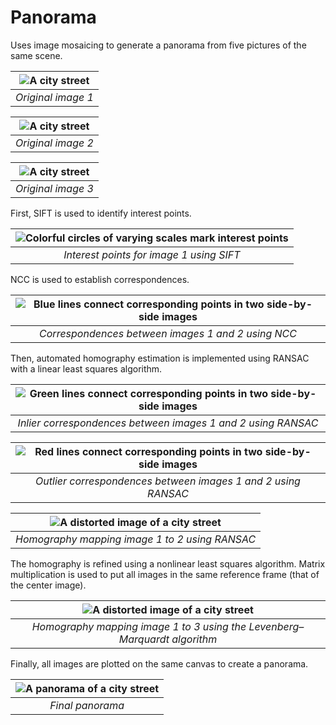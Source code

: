 # Panorama
Uses image mosaicing to generate a panorama from five pictures of the same scene.

| ![A city street](https://github.com/ginaclepper/panorama/blob/main/original_images/1.jpg) | 
|:--:| 
| *Original image 1* |

| ![A city street](https://github.com/ginaclepper/panorama/blob/main/original_images/2.jpg) | 
|:--:| 
| *Original image 2* |

| ![A city street](https://github.com/ginaclepper/panorama/blob/main/original_images/3.jpg) | 
|:--:| 
| *Original image 3* |

First, SIFT is used to identify interest points.

| ![Colorful circles of varying scales mark interest points](https://github.com/ginaclepper/panorama/blob/main/results/1%20Sift.png) | 
|:--:| 
| *Interest points for image 1 using SIFT* |

NCC is used to establish correspondences.

| ![Blue lines connect corresponding points in two side-by-side images](https://github.com/ginaclepper/panorama/blob/main/results/1%20to%202%20using%20NCC.png) | 
|:--:| 
| *Correspondences between images 1 and 2 using NCC* |

Then, automated homography estimation is implemented using RANSAC with a linear least squares algorithm.

| ![Green lines connect corresponding points in two side-by-side images](https://github.com/ginaclepper/panorama/blob/main/results/1-2%20inliers.png) | 
|:--:| 
| *Inlier correspondences between images 1 and 2 using RANSAC* |

| ![Red lines connect corresponding points in two side-by-side images](https://github.com/ginaclepper/panorama/blob/main/results/1-2%20outliers.png) | 
|:--:| 
| *Outlier correspondences between images 1 and 2 using RANSAC* |

| ![A distorted image of a city street](https://github.com/ginaclepper/panorama/blob/main/results/1%20to%202%20RANSAC.png) | 
|:--:| 
| *Homography mapping image 1 to 2 using RANSAC* |

The homography is refined using a nonlinear least squares algorithm. Matrix multiplication is used to put all images in the same reference frame (that of the center image).

| ![A distorted image of a city street](https://github.com/ginaclepper/panorama/blob/main/results/1%20to%203%20LM.png) | 
|:--:| 
| *Homography mapping image 1 to 3 using the Levenberg–Marquardt algorithm* |

Finally, all images are plotted on the same canvas to create a panorama.

| ![A panorama of a city street](https://github.com/ginaclepper/panorama/blob/main/results/panorama%20w%20LM.png?raw=true) | 
|:--:| 
| *Final panorama* |
